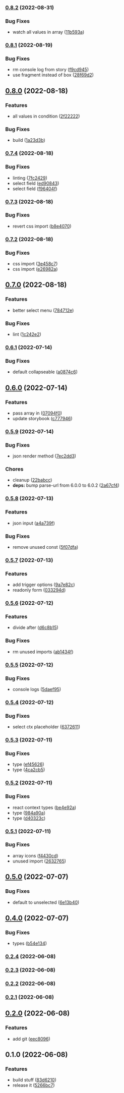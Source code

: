 

### [0.8.2](https://github.com/localz/react-hook-form-generator/compare/v0.8.1...v0.8.2) (2022-08-31)


### Bug Fixes

* watch all values in array ([11b593a](https://github.com/localz/react-hook-form-generator/commit/11b593abeac670451b7e182bb21aeadaa44de325))

### [0.8.1](https://github.com/localz/react-hook-form-generator/compare/v0.8.0...v0.8.1) (2022-08-19)


### Bug Fixes

* rm console log from story ([f9cd945](https://github.com/localz/react-hook-form-generator/commit/f9cd945edabfd24647cda848eff661ec808acc5e))
* use fragment instead of box ([28f69d2](https://github.com/localz/react-hook-form-generator/commit/28f69d2bbc701b052f8f5b2dd5489ebd54557887))

## [0.8.0](https://github.com/localz/react-hook-form-generator/compare/v0.7.4...v0.8.0) (2022-08-18)


### Features

* all values in condition ([2f22222](https://github.com/localz/react-hook-form-generator/commit/2f22222f304c983ef7f77fdfe62d356e674e0ab3))


### Bug Fixes

* build ([1a23d3b](https://github.com/localz/react-hook-form-generator/commit/1a23d3b543fe16e072a6929c7318dd307da07b04))

### [0.7.4](https://github.com/localz/react-hook-form-generator/compare/v0.7.3...v0.7.4) (2022-08-18)


### Bug Fixes

* linting ([7fc2429](https://github.com/localz/react-hook-form-generator/commit/7fc2429c1ed8ecb53477d6ac3f652900b7b48368))
* select field ([ed90843](https://github.com/localz/react-hook-form-generator/commit/ed908439ce334b7bb2c13373228d0d7e5e61b6f2))
* select field ([f96404f](https://github.com/localz/react-hook-form-generator/commit/f96404f03bdd951768776dd781df05645a7c8870))

### [0.7.3](https://github.com/localz/react-hook-form-generator/compare/v0.7.2...v0.7.3) (2022-08-18)


### Bug Fixes

* revert css import ([b8e4070](https://github.com/localz/react-hook-form-generator/commit/b8e407005b8f9502b8f00f7fff0d8487ec44ef61))

### [0.7.2](https://github.com/localz/react-hook-form-generator/compare/v0.7.1...v0.7.2) (2022-08-18)


### Bug Fixes

* css import ([3e458c7](https://github.com/localz/react-hook-form-generator/commit/3e458c78031595e2557f6cb563f3fc07c4855c9f))
* css import ([e26982a](https://github.com/localz/react-hook-form-generator/commit/e26982a9d7172591af7a8a4acd94cb81c0f8344c))

## [0.7.0](https://github.com/localz/react-hook-form-generator/compare/v0.6.2...v0.7.0) (2022-08-18)


### Features

* better select menu ([784712e](https://github.com/localz/react-hook-form-generator/commit/784712e072ed40f388dc4cd6dc7a7ce7c4dddb68))


### Bug Fixes

* lint ([1c242e2](https://github.com/localz/react-hook-form-generator/commit/1c242e2f290f551ed2277924debe899d9236d3c4))

### [0.6.1](https://github.com/localz/react-hook-form-generator/compare/v0.6.0...v0.6.1) (2022-07-14)


### Bug Fixes

* default collapseable ([a0874c6](https://github.com/localz/react-hook-form-generator/commit/a0874c623e95fe5bfdf30f3b214170d8b74bd433))

## [0.6.0](https://github.com/localz/react-hook-form-generator/compare/v0.5.9...v0.6.0) (2022-07-14)


### Features

* pass array in ([07094f0](https://github.com/localz/react-hook-form-generator/commit/07094f0415377dd15e45d4d6007d7198dd924cf7))
* update storybook ([c777946](https://github.com/localz/react-hook-form-generator/commit/c7779463a0e4983781d82b1e6afdd5d29cdc681e))

### [0.5.9](https://github.com/localz/react-hook-form-generator/compare/v0.5.8...v0.5.9) (2022-07-14)


### Bug Fixes

* json render method ([7ec2dd3](https://github.com/localz/react-hook-form-generator/commit/7ec2dd3abb7244fe05964173ae81f3e5198f3790))


### Chores

* cleanup ([22babcc](https://github.com/localz/react-hook-form-generator/commit/22babcc6636f152c9773a687e58d2366c329bbbe))
* **deps:** bump parse-url from 6.0.0 to 6.0.2 ([2a67cf4](https://github.com/localz/react-hook-form-generator/commit/2a67cf4324aa3f5b2345ace0deb1feae2d165964))

### [0.5.8](https://github.com/localz/react-hook-form-generator/compare/v0.5.7...v0.5.8) (2022-07-13)


### Features

* json input ([a4a739f](https://github.com/localz/react-hook-form-generator/commit/a4a739fad5c4322e188248bfaa65ebd44850fa49))


### Bug Fixes

* remove unused const ([5f07dfa](https://github.com/localz/react-hook-form-generator/commit/5f07dfafb61aef94e9a6b98598f09483e2bbb891))

### [0.5.7](https://github.com/localz/react-hook-form-generator/compare/v0.5.6...v0.5.7) (2022-07-13)


### Features

* add trigger options ([9a7e82c](https://github.com/localz/react-hook-form-generator/commit/9a7e82c6bcf5ccc94f55dbb8b0b6879c209e017d))
* readonly form ([033294d](https://github.com/localz/react-hook-form-generator/commit/033294d3d9a2448e7ad8b3f29dadc249bcf6a5b4))

### [0.5.6](https://github.com/localz/react-hook-form-generator/compare/v0.5.5...v0.5.6) (2022-07-12)


### Features

* divide after ([d6c8b15](https://github.com/localz/react-hook-form-generator/commit/d6c8b151c8898c839267bf98b71679df34790ca1))


### Bug Fixes

* rm unused imports ([ab1434f](https://github.com/localz/react-hook-form-generator/commit/ab1434f1a24e7407da0b71bbcbfeabf255bdbd5c))

### [0.5.5](https://github.com/localz/react-hook-form-generator/compare/v0.5.4...v0.5.5) (2022-07-12)


### Bug Fixes

* console logs ([5daef95](https://github.com/localz/react-hook-form-generator/commit/5daef95876e85f91987825e56e833d12adb29bca))

### [0.5.4](https://github.com/localz/react-hook-form-generator/compare/v0.5.3...v0.5.4) (2022-07-12)


### Bug Fixes

* select ctx placeholder ([6372611](https://github.com/localz/react-hook-form-generator/commit/63726116c0f3750170d915ed49596d1391613724))

### [0.5.3](https://github.com/localz/react-hook-form-generator/compare/v0.5.2...v0.5.3) (2022-07-11)


### Bug Fixes

* type ([ef45626](https://github.com/localz/react-hook-form-generator/commit/ef45626980914e285c1dffbdc70bef4fda08bc1e))
* type ([4ca2cb5](https://github.com/localz/react-hook-form-generator/commit/4ca2cb51426a4f2237a4b5a44547b910ecd204c8))

### [0.5.2](https://github.com/localz/react-hook-form-generator/compare/v0.5.1...v0.5.2) (2022-07-11)


### Bug Fixes

* react context types ([be4e92a](https://github.com/localz/react-hook-form-generator/commit/be4e92ae5629de8928acc856f06c242c74bde997))
* type ([984a90a](https://github.com/localz/react-hook-form-generator/commit/984a90a8cb33a3ab9848cdb630dfda566f8542b4))
* type ([d40323c](https://github.com/localz/react-hook-form-generator/commit/d40323c6d4c8a9261fb6c9ccda5f1fe6df4ad44d))

### [0.5.1](https://github.com/localz/react-hook-form-generator/compare/v0.5.0...v0.5.1) (2022-07-11)


### Bug Fixes

* array icons ([f4430cd](https://github.com/localz/react-hook-form-generator/commit/f4430cd71084f7e4f2ce4702c645ed9b0c4eee68))
* unused import ([2632765](https://github.com/localz/react-hook-form-generator/commit/26327659e10882e9d13664a59d34324cfa307323))

## [0.5.0](https://github.com/localz/react-hook-form-generator/compare/v0.4.0...v0.5.0) (2022-07-07)


### Bug Fixes

* default to unselected ([6e13b40](https://github.com/localz/react-hook-form-generator/commit/6e13b40e94fee3f198d786db7aff11a39bddbdee))

## [0.4.0](https://github.com/localz/react-hook-form-generator/compare/v0.3.0...v0.4.0) (2022-07-07)


### Bug Fixes

* types ([b54e134](https://github.com/localz/react-hook-form-generator/commit/b54e13438d94e29f098c8259491e8eaa40fe6929))

### [0.2.4](https://github.com/localz/react-hook-form-generator/compare/0.2.3...0.2.4) (2022-06-08)

### [0.2.3](https://github.com/localz/react-hook-form-generator/compare/0.2.2...0.2.3) (2022-06-08)

### [0.2.2](https://github.com/localz/react-hook-form-generator/compare/0.2.1...0.2.2) (2022-06-08)

### [0.2.1](https://github.com/localz/react-hook-form-generator/compare/0.2.0...0.2.1) (2022-06-08)

## [0.2.0](https://github.com/localz/react-hook-form-generator/compare/0.1.0...0.2.0) (2022-06-08)


### Features

* add git ([eec8096](https://github.com/localz/react-hook-form-generator/commit/eec80961682d9036fc0ad0c0b782e16caeb4cfb7))

## 0.1.0 (2022-06-08)


### Features

* build stuff ([83d6210](https://github.com/localz/react-hook-form-generator/commit/83d6210f9f3f3a94842973b003673a28a86c5a94))
* release it ([5266bc7](https://github.com/localz/react-hook-form-generator/commit/5266bc7f649e37d3bb4333af6410ff212b6da4c2))